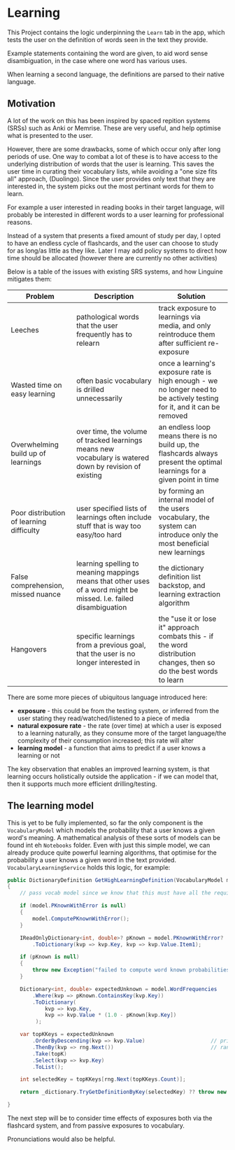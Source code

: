 # Learning 

This Project contains the logic underpinning the `Learn` tab in the app, which tests the user on the definition of words seen in the text they provide.

Example statements containing the word are given, to aid word sense disambiguation, in the case where one word has various uses.

When learning a second language, the definitions are parsed to their native language.

## Motivation

A lot of the work on this has been inspired by spaced repition systems (SRSs) such as Anki or Memrise. These are very useful, and help optimise what is presented to the user.

However, there are some drawbacks, some of which occur only after long periods of use. One way to combat a lot of these is to have access to the underlying distribution of words that the user is learning.
This saves the user time in curating their vocabulary lists, while avoiding a "one size fits all" approach, (Duolingo). Since the user provides only text that they are interested in, the system picks out the most pertinant words for them to learn.

For example a user interested in reading books in their target language, will probably be interested in different words to a user learning for professional reasons.

Instead of a system that presents a fixed amount of study per day, I opted to have an endless cycle of flashcards, and the user can choose to study for as long/as little as they like. 
Later I may add policy systems to direct how time should be allocated (however there are currently no other activities)

Below is a table of the issues with existing SRS systems, and how Linguine mitigates them:


| Problem                                  | Description                                                                                                        | Solution                                                                                                                                                  |
| ---------------------------------------- | ------------------------------------------------------------------------------------------------------------------ | --------------------------------------------------------------------------------------------------------------------------------------------------------- |
| Leeches                                  | pathological words that the user frequently has to relearn                                                         | track exposure to learnings via media, and only reintroduce them after sufficient re-exposure                                                             |
| Wasted time on easy learning             | often basic vocabulary is drilled unnecessarily                                                                    | once a learning's exposure rate is high enough - we no longer need to be actively testing for it, and it can be removed                                   |
| Overwhelming build up of learnings       | over time, the volume of tracked learnings means new vocabulary is watered down by revision of existing            | an endless loop means there is no build up, the flashcards always present the optimal learnings for a given point in time |
| Poor distribution of learning difficulty | user specified lists of learnings often include stuff that is way too easy/too hard                                | by forming an internal model of the users vocabulary, the system can introduce only the most beneficial new learnings                                     |
| False comprehension, missed nuance       | learning spelling to meaning mappings means that other uses of a word might be missed. I.e. failed disambiguation  | the dictionary definition list backstop, and learning extraction algorithm                                                                                |
| Hangovers                                | specific learnings from a previous goal, that the user is no longer interested in                                  | the "use it or lose it" approach combats this - if the word distribution changes, then so do the best words to learn                                                                                                            |

There are some more pieces of ubiquitous language introduced here:
* **exposure** - this could be from the testing system, or inferred from the user stating they read/watched/listened to a piece of  media
* **natural exposure rate** - the rate (over time) at which a user is exposed to a learning naturally, as they consume more of the target language/the complexity of their consumption increased; this rate will alter
* **learning model** - a function that aims to predict if a user knows a learning or not

The key observation that enables an improved learning system, is that learning occurs holistically outside the application - if we can model that, then it supports much more efficient drilling/testing.

## The learning model

This is yet to be fully implemented, so far the only component is the `VocabularyModel` which models the probability that a user knows a given word's meaning. A mathematical analysis of these sorts of models can be found int eh `Notebooks` folder.
Even with just this simple model, we can already produce quite powerful learning algorithms, that optimise for the probability a user knows a given word in the text provided. `VocabularyLearningService` holds this logic, for example:

```C#
public DictionaryDefinition GetHighLearningDefinition(VocabularyModel model, int topK = 5)
{
    // pass vocab model since we know that this must have all the required data

    if (model.PKnownWithError is null)
    {
        model.ComputePKnownWithError();
    }

    IReadOnlyDictionary<int, double>? pKnown = model.PKnownWithError?
        .ToDictionary(kvp => kvp.Key, kvp => kvp.Value.Item1);

    if (pKnown is null)
    {
        throw new Exception("failed to compute word known probabilities");
    }

    Dictionary<int, double> expectedUnknown = model.WordFrequencies
        .Where(kvp => pKnown.ContainsKey(kvp.Key))
        .ToDictionary(
            kvp => kvp.Key,
            kvp => kvp.Value * (1.0 - pKnown[kvp.Key])
         );

    var topKKeys = expectedUnknown
        .OrderByDescending(kvp => kvp.Value)                     // primary sort by value
        .ThenBy(kvp => rng.Next())                               // randomize within ties
        .Take(topK)
        .Select(kvp => kvp.Key)
        .ToList();

    int selectedKey = topKKeys[rng.Next(topKKeys.Count)];

    return _dictionary.TryGetDefinitionByKey(selectedKey) ?? throw new Exception();

}
```

The next step will be to consider time effects of exposures both via the flashcard system, and from passive exposures to vocabulary.

Pronunciations would also be helpful.
